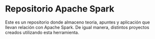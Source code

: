 # Repositorio Apache Spark
Este es un repositorio donde almaceno teoria, apuntes y aplicación que llevan relación con Apache Spark. De igual manera, distintos proyectos creados utilizando esta herramienta.